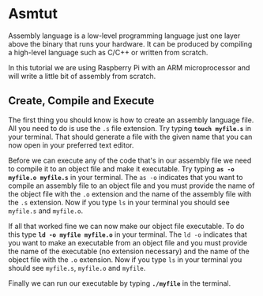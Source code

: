 # Asmtut

Assembly language is a low-level programming language just one layer above the binary that runs your hardware. It can be produced by compiling a high-level language such as C/C++ or written from scratch.

In this tutorial we are using Raspberry Pi with an ARM microprocessor and will write a little bit of assembly from scratch.

## Create, Compile and Execute

The first thing you should know is how to create an assembly language file. All you need to do is use the `.s` file extension. Try typing **`touch myfile.s`** in your terminal. That should generate a file with the given name that you can now open in your preferred text editor.

Before we can execute any of the code that's in our assembly file we need to compile it to an object file and make it executable. Try typing **`as -o myfile.o myfile.s`** in your terminal. The `as -o` indicates that you want to compile an assembly file to an object file and you must provide the name of the object file with the `.o` extension and the name of the assembly file with the `.s` extension. Now if you type `ls` in your terminal you should see `myfile.s` and `myfile.o`.

If all that worked fine we can now make our object file executable. To do this type **`ld -o myfile myfile.o`** in your terminal. The `ld -o` indicates that you want to make an executable from an object file and you must provide the name of the executable (no extension necessary) and the name of the object file with the `.o` extension. Now if you type `ls` in your terminal you should see `myfile.s`, `myfile.o` and `myfile`.

Finally we can run our executable by typing **`./myfile`** in the terminal.
